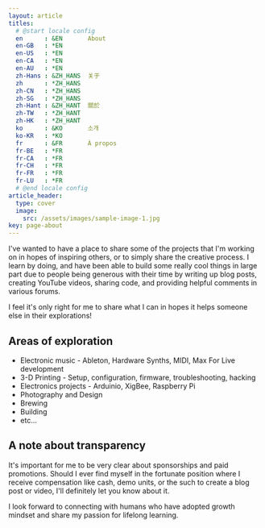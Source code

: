 ```yaml
---
layout: article
titles:
  # @start locale config
  en      : &EN       About
  en-GB   : *EN
  en-US   : *EN
  en-CA   : *EN
  en-AU   : *EN
  zh-Hans : &ZH_HANS  关于
  zh      : *ZH_HANS
  zh-CN   : *ZH_HANS
  zh-SG   : *ZH_HANS
  zh-Hant : &ZH_HANT  關於
  zh-TW   : *ZH_HANT
  zh-HK   : *ZH_HANT
  ko      : &KO       소개
  ko-KR   : *KO
  fr      : &FR       À propos
  fr-BE   : *FR
  fr-CA   : *FR
  fr-CH   : *FR
  fr-FR   : *FR
  fr-LU   : *FR
  # @end locale config
article_header:
  type: cover
  image:
    src: /assets/images/sample-image-1.jpg
key: page-about
---
```


I've wanted to have a place to share some of the projects that I'm working on in hopes of inspiring others, or to simply share the creative process. I learn by doing, and have been able to build some really cool things in large part due to people being generous with their time by writing up blog posts, creating YouTube videos, sharing code, and providing helpful comments in various forums.

I feel it's only right for me to share what I can in hopes it helps someone else in their explorations!

## Areas of exploration
* Electronic music - Ableton, Hardware Synths, MIDI, Max For Live development
* 3-D Printing - Setup, configuration, firmware, troubleshooting, hacking
* Electronics projects - Arduinio, XigBee, Raspberry Pi
* Photography and Design
* Brewing
* Building
* etc...

## A note about transparency
It's important for me to be very clear about sponsorships and paid promotions. Should I ever find myself in the fortunate position where I receive compensation like cash, demo units, or the such to create a blog post or video, I'll definitely let you know about it.

I look forward to connecting with humans who have adopted growth mindset and share my passion for lifelong learning.   
